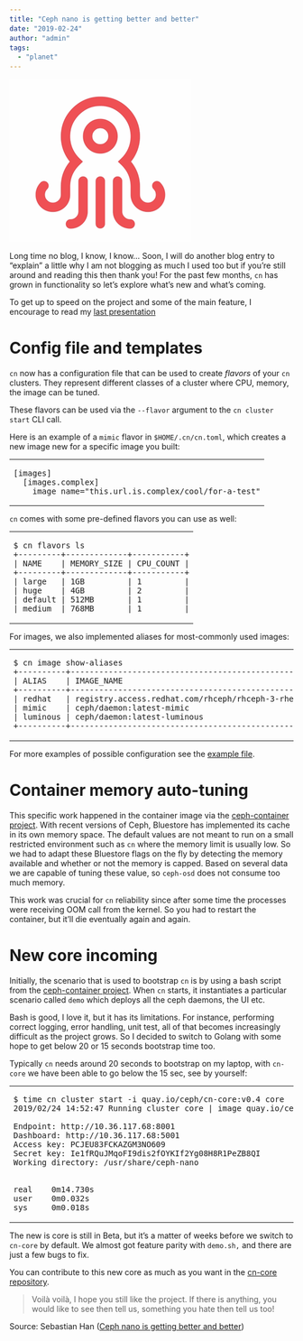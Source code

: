 ```yaml
---
title: "Ceph nano is getting better and better"
date: "2019-02-24"
author: "admin"
tags: 
  - "planet"
---
```


![cn big updates](images/introducing-ceph-nano.png)

Long time no blog, I know, I know… Soon, I will do another blog entry to “explain” a little why I am not blogging as much I used too but if you’re still around and reading this then thank you! For the past few months, `cn` has grown in functionality so let’s explore what’s new and what’s coming.

To get up to speed on the project and some of the main feature, I encourage to read my [last presentation](http://www.sebastien-han.fr/blog/2018/11/05/Ceph-meetup-Paris/)

# Config file and templates

`cn` now has a configuration file that can be used to create _flavors_ of your `cn` clusters. They represent different classes of a cluster where CPU, memory, the image can be tuned.

These flavors can be used via the `--flavor` argument to the `cn cluster start` CLI call.

Here is an example of a `mimic` flavor in `$HOME/.cn/cn.toml`, which creates a new image new for a specific image you built:

<table><tbody><tr><td class="code"><pre><span class="line">[images]</span><br><span class="line">  [images.complex]</span><br><span class="line">    image_name="this.url.is.complex/cool/for-a-test"</span><br></pre></td></tr></tbody></table>

`cn` comes with some pre-defined flavors you can use as well:

<table><tbody><tr><td class="code"><pre><span class="line">$ cn flavors ls</span><br><span class="line">+---------+-------------+-----------+</span><br><span class="line">| NAME    | MEMORY_SIZE | CPU_COUNT |</span><br><span class="line">+---------+-------------+-----------+</span><br><span class="line">| large   | 1GB         | 1         |</span><br><span class="line">| huge    | 4GB         | 2         |</span><br><span class="line">| default | 512MB       | 1         |</span><br><span class="line">| medium  | 768MB       | 1         |</span><br></pre></td></tr></tbody></table>

For images, we also implemented aliases for most-commonly used images:

<table><tbody><tr><td class="code"><pre><span class="line">$ cn image show-aliases</span><br><span class="line">+----------+--------------------------------------------------+</span><br><span class="line">| ALIAS    | IMAGE_NAME                                       |</span><br><span class="line">+----------+--------------------------------------------------+</span><br><span class="line">| redhat   | registry.access.redhat.com/rhceph/rhceph-3-rhel7 |</span><br><span class="line">| mimic    | ceph/daemon:latest-mimic                         |</span><br><span class="line">| luminous | ceph/daemon:latest-luminous                      |</span><br><span class="line">+----------+--------------------------------------------------+</span><br></pre></td></tr></tbody></table>

For more examples of possible configuration see the [example file](https://github.com/ceph/cn/blob/master/cmd/cn-test.toml).

# Container memory auto-tuning

This specific work happened in the container image via the [ceph-container project](https://github.com/ceph/ceph-container). With recent versions of Ceph, Bluestore has implemented its cache in its own memory space. The default values are not meant to run on a small restricted environment such as `cn` where the memory limit is usually low. So we had to adapt these Bluestore flags on the fly by detecting the memory available and whether or not the memory is capped. Based on several data we are capable of tuning these value, so `ceph-osd` does not consume too much memory.

This work was crucial for `cn` reliability since after some time the processes were receiving OOM call from the kernel. So you had to restart the container, but it’ll die eventually again and again.

# New core incoming

Initially, the scenario that is used to bootstrap `cn` is by using a bash script from the [ceph-container project](https://github.com/ceph/ceph-container). When `cn` starts, it instantiates a particular scenario called `demo` which deploys all the ceph daemons, the UI etc.

Bash is good, I love it, but it has its limitations. For instance, performing correct logging, error handling, unit test, all of that becomes increasingly difficult as the project grows. So I decided to switch to Golang with some hope to get below 20 or 15 seconds bootstrap time too.

Typically `cn` needs around 20 seconds to bootstrap on my laptop, with `cn-core` we have been able to go below the 15 sec, see by yourself:

<table><tbody><tr><td class="code"><pre><span class="line">$ time cn cluster start -i quay.io/ceph/cn-core:v0.4 core</span><br><span class="line">2019/02/24 14:52:47 Running cluster core | image quay.io/ceph/cn-core:v0.4 | flavor default {512MB Memory, 1 CPU} ...</span><br><span class="line"></span><br><span class="line">Endpoint: http://10.36.117.68:8001</span><br><span class="line">Dashboard: http://10.36.117.68:5001</span><br><span class="line">Access key: PCJEU83FCKAZGM3NO609</span><br><span class="line">Secret key: Ie1fRQuJMqoFI9dis2fOYKIf2Yg08H8R1PeZB8QI</span><br><span class="line">Working directory: /usr/share/ceph-nano</span><br><span class="line"></span><br><span class="line"></span><br><span class="line">real    0m14.730s</span><br><span class="line">user    0m0.032s</span><br><span class="line">sys     0m0.018s</span><br></pre></td></tr></tbody></table>

The new is core is still in Beta, but it’s a matter of weeks before we switch to `cn-core` by default. We almost got feature parity with `demo.sh,` and there are just a few bugs to fix.

You can contribute to this new core as much as you want in the [cn-core repository](https://github.com/ceph/cn-core).

  

> Voilà voilà, I hope you still like the project. If there is anything, you would like to see then tell us, something you hate then tell us too!

Source: Sebastian Han ([Ceph nano is getting better and better](https://sebastien-han.fr/blog/2019/02/24/Ceph-nano-is-getting-better-and-better/))
